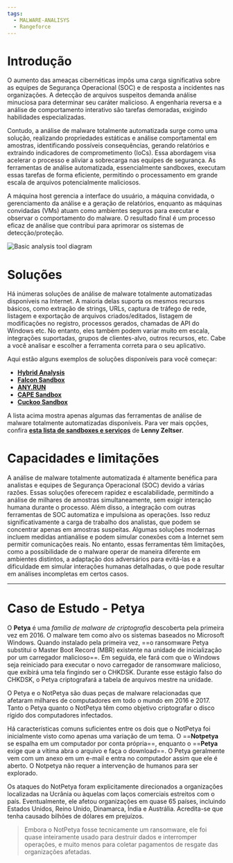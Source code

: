 ```yaml
---
tags:
  - MALWARE-ANALISYS
  - Rangeforce
---
```

# Introdução
O aumento das ameaças cibernéticas impôs uma carga significativa sobre as equipes de Segurança Operacional (SOC) e de resposta a incidentes nas organizações. A detecção de arquivos suspeitos demanda análise minuciosa para determinar seu caráter malicioso. A engenharia reversa e a análise de comportamento interativo são tarefas demoradas, exigindo habilidades especializadas. 

Contudo, a análise de malware totalmente automatizada surge como uma solução, realizando propriedades estáticas e análise comportamental em amostras, identificando possíveis consequências, gerando relatórios e extraindo indicadores de comprometimento (IoCs). Essa abordagem visa acelerar o processo e aliviar a sobrecarga nas equipes de segurança. As ferramentas de análise automatizada, essencialmente sandboxes, executam essas tarefas de forma eficiente, permitindo o processamento em grande escala de arquivos potencialmente maliciosos.

A máquina host gerencia a interface do usuário, a máquina convidada, o gerenciamento da análise e a geração de relatórios, enquanto as máquinas convidadas (VMs) atuam como ambientes seguros para executar e observar o comportamento do malware. O resultado final é um processo eficaz de análise que contribui para aprimorar os sistemas de detecção/proteção.

![Basic analysis tool diagram](https://cdn.rangeforce.com/modules/XCBFG3xq6XkV069Uf/PMWLKTx9HxgjkmDn5.png "Basic analysis tool diagram")  

# Soluções
Há inúmeras soluções de análise de malware totalmente automatizadas disponíveis na Internet. A maioria delas suporta os mesmos recursos básicos, como extração de strings, URLs, captura de tráfego de rede, listagem e exportação de arquivos criados/editados, listagem de modificações no registro, processos gerados, chamadas de API do Windows etc. No entanto, eles também podem variar muito em escala, integrações suportadas, grupos de clientes-alvo, outros recursos, etc. Cabe a você analisar e escolher a ferramenta correta para o seu aplicativo.

Aqui estão alguns exemplos de soluções disponíveis para você começar:
- [**Hybrid Analysis**](https://www.hybrid-analysis.com/)
- [**Falcon Sandbox**](https://www.crowdstrike.com/endpoint-security-products/falcon-sandbox-malware-analysis/)
- [**ANY.RUN**](https://any.run/)
- [**CAPE Sandbox**](https://capesandbox.com/)
- [**Cuckoo Sandbox**](https://cuckoosandbox.org/)

A lista acima mostra apenas algumas das ferramentas de análise de malware totalmente automatizadas disponíveis. Para ver mais opções, confira [**esta lista de sandboxes e serviços**](https://zeltser.com/automated-malware-analysis/) de **Lenny Zeltser**.
# Capacidades e limitações
A análise de malware totalmente automatizada é altamente benéfica para analistas e equipes de Segurança Operacional (SOC) devido a várias razões. Essas soluções oferecem rapidez e escalabilidade, permitindo a análise de milhares de amostras simultaneamente, sem exigir interação humana durante o processo. Além disso, a integração com outras ferramentas de SOC automatiza e impulsiona as operações. Isso reduz significativamente a carga de trabalho dos analistas, que podem se concentrar apenas em amostras suspeitas. Algumas soluções modernas incluem medidas antianálise e podem simular conexões com a Internet sem permitir comunicações reais. No entanto, essas ferramentas têm limitações, como a possibilidade de o malware operar de maneira diferente em ambientes distintos, a adaptação dos adversários para evitá-las e a dificuldade em simular interações humanas detalhadas, o que pode resultar em análises incompletas em certos casos.

---
# Caso de Estudo - Petya

O **Petya** é uma *família de malware de criptografia* descoberta pela primeira vez em 2016. O malware tem como alvo os sistemas baseados no Microsoft Windows. Quando instalado pela primeira vez, ==o ransomware Petya substitui o Master Boot Record (MBR) existente na unidade de inicialização por um carregador malicioso==. Em seguida, ele fará com que o Windows seja reiniciado para executar o novo carregador de ransomware malicioso, que exibirá uma tela fingindo ser o CHKDSK. Durante esse estágio falso do CHKDSK, o Petya criptografará a tabela de arquivos mestre na unidade.

O Petya e o NotPetya são duas peças de malware relacionadas que afetaram milhares de computadores em todo o mundo em 2016 e 2017. Tanto o Petya quanto o NotPetya têm como objetivo criptografar o disco rígido dos computadores infectados.

Há características comuns suficientes entre os dois que o NotPetya foi inicialmente visto como apenas uma variação de um tema. O ==**Notpetya** se espalha em um computador por conta própria==, enquanto o ==**Petya** exige que a vítima abra o arquivo e faça o download==. O Petya geralmente vem com um anexo em um e-mail e entra no computador assim que ele é aberto. O Notpetya não requer a intervenção de humanos para ser explorado.

Os ataques do NotPetya foram explicitamente direcionados a organizações localizadas na Ucrânia ou àquelas com laços comerciais estreitos com o país. Eventualmente, ele afetou organizações em quase 65 países, incluindo Estados Unidos, Reino Unido, Dinamarca, Índia e Austrália. Acredita-se que tenha causado bilhões de dólares em prejuízos. 

>Embora o NotPetya fosse tecnicamente um ransomware, ele foi quase inteiramente usado para destruir dados e interromper operações, e muito menos para coletar pagamentos de resgate das organizações afetadas.
